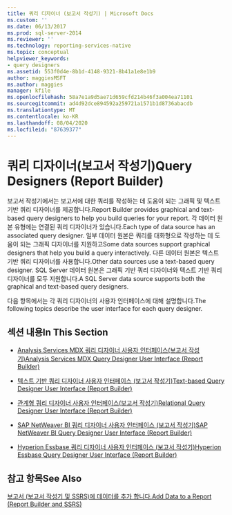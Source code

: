 ```yaml
---
title: 쿼리 디자이너 (보고서 작성기) | Microsoft Docs
ms.custom: ''
ms.date: 06/13/2017
ms.prod: sql-server-2014
ms.reviewer: ''
ms.technology: reporting-services-native
ms.topic: conceptual
helpviewer_keywords:
- query designers
ms.assetid: 553f0d4e-8b1d-4148-9321-8b41a1e8e1b9
author: maggiesMSFT
ms.author: maggies
manager: kfile
ms.openlocfilehash: 58a7e1a9d5ae71d659cfd214b46f3a004ea71101
ms.sourcegitcommit: ad4d92dce894592a259721a1571b1d8736abacdb
ms.translationtype: MT
ms.contentlocale: ko-KR
ms.lasthandoff: 08/04/2020
ms.locfileid: "87639377"
---
```

# <a name="query-designers-report-builder"></a><span data-ttu-id="dd167-102">쿼리 디자이너(보고서 작성기)</span><span class="sxs-lookup"><span data-stu-id="dd167-102">Query Designers (Report Builder)</span></span>
  <span data-ttu-id="dd167-103">보고서 작성기에서는 보고서에 대한 쿼리를 작성하는 데 도움이 되는 그래픽 및 텍스트 기반 쿼리 디자이너를 제공합니다.</span><span class="sxs-lookup"><span data-stu-id="dd167-103">Report Builder provides graphical and text-based query designers to help you build queries for your report.</span></span> <span data-ttu-id="dd167-104">각 데이터 원본 유형에는 연결된 쿼리 디자이너가 있습니다.</span><span class="sxs-lookup"><span data-stu-id="dd167-104">Each type of data source has an associated query designer.</span></span> <span data-ttu-id="dd167-105">일부 데이터 원본은 쿼리를 대화형으로 작성하는 데 도움이 되는 그래픽 디자이너를 지원하고</span><span class="sxs-lookup"><span data-stu-id="dd167-105">Some data sources support graphical designers that help you build a query interactively.</span></span> <span data-ttu-id="dd167-106">다른 데이터 원본은 텍스트 기반 쿼리 디자이너를 사용합니다.</span><span class="sxs-lookup"><span data-stu-id="dd167-106">Other data sources use a text-based query designer.</span></span> <span data-ttu-id="dd167-107">SQL Server 데이터 원본은 그래픽 기반 쿼리 디자이너와 텍스트 기반 쿼리 디자이너를 모두 지원합니다.</span><span class="sxs-lookup"><span data-stu-id="dd167-107">A SQL Server data source supports both the graphical and text-based query designers.</span></span>  
  
 <span data-ttu-id="dd167-108">다음 항목에서는 각 쿼리 디자이너의 사용자 인터페이스에 대해 설명합니다.</span><span class="sxs-lookup"><span data-stu-id="dd167-108">The following topics describe the user interface for each query designer.</span></span>  
  
## <a name="in-this-section"></a><span data-ttu-id="dd167-109">섹션 내용</span><span class="sxs-lookup"><span data-stu-id="dd167-109">In This Section</span></span>  
  
-   [<span data-ttu-id="dd167-110">Analysis Services MDX 쿼리 디자이너 사용자 인터페이스&#40;보고서 작성기&#41;</span><span class="sxs-lookup"><span data-stu-id="dd167-110">Analysis Services MDX Query Designer User Interface &#40;Report Builder&#41;</span></span>](../../2014/reporting-services/analysis-services-mdx-query-designer-user-interface-report-builder.md)  
  
-   [<span data-ttu-id="dd167-111">텍스트 기반 쿼리 디자이너 사용자 인터페이스 &#40;보고서 작성기&#41;</span><span class="sxs-lookup"><span data-stu-id="dd167-111">Text-based Query Designer User Interface &#40;Report Builder&#41;</span></span>](report-data/text-based-query-designer-user-interface-report-builder.md)  
  
-   [<span data-ttu-id="dd167-112">관계형 쿼리 디자이너 사용자 인터페이스&#40;보고서 작성기&#41;</span><span class="sxs-lookup"><span data-stu-id="dd167-112">Relational Query Designer User Interface &#40;Report Builder&#41;</span></span>](report-data/relational-query-designer-user-interface-report-builder.md)  
  
-   [<span data-ttu-id="dd167-113">SAP NetWeaver BI 쿼리 디자이너 사용자 인터페이스 &#40;보고서 작성기&#41;</span><span class="sxs-lookup"><span data-stu-id="dd167-113">SAP NetWeaver BI Query Designer User Interface &#40;Report Builder&#41;</span></span>](../../2014/reporting-services/sap-netweaver-bi-query-designer-user-interface-report-builder.md)  
  
-   [<span data-ttu-id="dd167-114">Hyperion Essbase 쿼리 디자이너 사용자 인터페이스 &#40;보고서 작성기&#41;</span><span class="sxs-lookup"><span data-stu-id="dd167-114">Hyperion Essbase Query Designer User Interface &#40;Report Builder&#41;</span></span>](../../2014/reporting-services/hyperion-essbase-query-designer-user-interface-report-builder.md)  
  
## <a name="see-also"></a><span data-ttu-id="dd167-115">참고 항목</span><span class="sxs-lookup"><span data-stu-id="dd167-115">See Also</span></span>  
 [<span data-ttu-id="dd167-116">보고서 &#40;보고서 작성기 및 SSRS&#41;에 데이터를 추가 합니다.</span><span class="sxs-lookup"><span data-stu-id="dd167-116">Add Data to a Report &#40;Report Builder and SSRS&#41;</span></span>](report-data/report-datasets-ssrs.md)  
  
  
